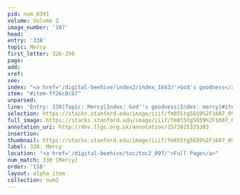 ```yaml
---
pid: num_0391
volume: Volume 2
image_number: '107'
head: 
entry: '338'
topic: Mercy
first_letter: 326-350
page: 
add: 
xref: 
see: 
index: "<a href='/digital-beehive/index2/index_1643/'>God's goodness</a>|<a href='/digital-beehive/index3/index_2490/'>mercy</a>"
item: "#item-ff26c8cb7"
unparsed: 
line: 'Entry: 338|Topic: Mercy|Index: God''s goodness|Index: mercy|#item-ff26c8cb7'
selection: https://stacks.stanford.edu/image/iiif/fm855tg5659%2F1607_0574/298,1044,2989,768/full/0/default.jpg
full_image: https://stacks.stanford.edu/image/iiif/fm855tg5659%2F1607_0574/full/full/0/default.jpg
annotation_uri: http://dev.llgc.org.uk/annotation/1572025325303
insertion: 
thumbnail: https://stacks.stanford.edu/image/iiif/fm855tg5659%2F1607_0574/298,1044,600,180/250,/0/default.jpg
label: 338. Mercy
location: "<a href='/digital-beehive/toc/toc2_097/'>Full Page</a>"
num_match: 338 [Mercy]
order: '118'
layout: alpha_item
collection: num2
---
```

